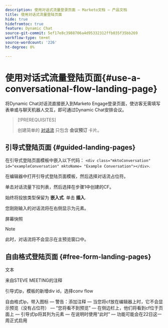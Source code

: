 ```yaml
---
description: 使用对话式流量登录页面 — Marketo文档 — 产品文档
title: 使用对话式流量登陆页面
hide: true
hidefromtoc: true
feature: Dynamic Chat
source-git-commit: 5ef17e8c3988706a4d95332312ffb035f35bb269
workflow-type: tm+mt
source-wordcount: '226'
ht-degree: 0%

---
```


# 使用对话式流量登陆页面{#use-a-conversational-flow-landing-page}

将Dynamic Chat对话流直接嵌入到Marketo Engage登录页面，使访客无需填写表单或与聊天机器人交互，即可通过Dynamic Chat安排会议。

>[!PREREQUISITES]
>
>创建简单的 [对话流](/help/marketo/product-docs/demand-generation/dynamic-chat/automated-chat/create-a-conversational-flow.md) 只包含 **会议预订** 卡片。

## 引导式登陆页面 {#guided-landing-pages}

在引导式登陆页面模板中嵌入以下代码： `<div class="mktoConversation" id="exampleConversation" mktoName= "Example Conversation"></div>`.

在编辑器中打开引导式登陆页面模板，然后选择对话流占位符。

单击对话流量下拉列表，然后选择在步骤1中创建的CF。

始终将投放类型保留为 **嵌入式**. 单击 **插入**.

您刚刚输入的对话流将在右侧显示为元素。

屏幕快照

>[!NOTE]
>
>此时，对话流将不会显示在主预览窗口中。

## 自由格式登陆页面 {#free-form-landing-pages}

文本


来自STEVE MEETING的注释

引导式lp，模板的新增div id，选择conv flow

自由格式lp，带入图标 — 警告：添加注释 — 当您将cf放在编辑器上时，它不会显示预览（没有占位符） — “您将看不到预览” — 在侧边栏上，他们将看到cf位于页面上 — 引导式lp将其列为元素 — 在说明时使用“此时” — 功能可能会在22日这一周正式启用

